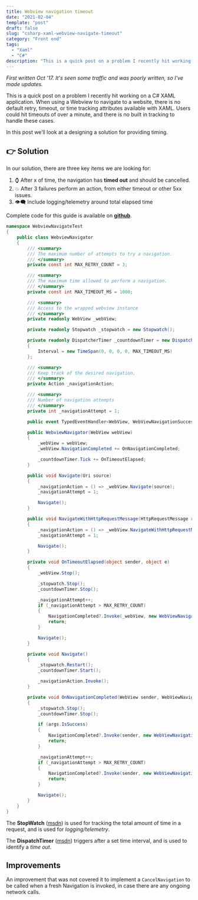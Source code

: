 ```yaml
---
title: Webview navigation timeout
date: "2021-02-04"
template: "post"
draft: false
slug: "csharp-xaml-webview-navigate-timeout"
category: "Front end"
tags:
  - "Xaml"
  - "C#"
description: "This is a quick post on a problem I recently hit working on a C# XAML application. When using a Webview to navigate to a website, there is no default retry, timeout, or time tracking attributes available with XAML. Users could hit timeouts of over a minute, and there is no built in tracking to handle these cases."
---
```


*First written Oct '17. It's seen some traffic and was poorly written, so I've made updates.*

This is a quick post on a problem I recently hit working on a C# XAML application. When using a Webview to navigate to a website, there is no default retry, timeout, or time tracking attributes available with XAML. Users could hit timeouts of over a minute, and there is no built in tracking to handle these cases.

In this post we’ll look at a designing a solution for providing timing.

## 👉 Solution

In our solution, there are three key items we are looking for:

1. ⌚ After x of time, the navigation has **timed out** and should be cancelled.
2. 💥 After 3 failures  perform an action, from either timeout or other 5xx issues.
3. 👁‍🗨 Include logging/telemetry around total elapsed time 

Complete code for this guide is available on **[github](https://github.com/Jtfinlay/webview-navigate-sample)**.

```csharp
namespace WebviewNavigateTest
{
    public class WebviewNavigator
    {
        /// <summary>
        /// The maximum number of attempts to try a navigation.
        /// </summary>
        private const int MAX_RETRY_COUNT = 3;

        /// <summary>
        /// The maximum time allowed to perform a navigation.
        /// </summary>
        private const int MAX_TIMEOUT_MS = 1000;

        /// <summary>
        /// Access to the wrapped webview instance
        /// </summary>
        private readonly WebView _webView;

        private readonly Stopwatch _stopwatch = new Stopwatch();

        private readonly DispatcherTimer _countdownTimer = new DispatcherTimer()
        {
            Interval = new TimeSpan(0, 0, 0, 0, MAX_TIMEOUT_MS)
        };

        /// <summary>
        /// Keep track of the desired navigation.
        /// </summary>
        private Action _navigationAction;

        /// <summary>
        /// Number of navigation attempts
        /// </summary>
        private int _navigationAttempt = 1;

        public event TypedEventHandler<WebView, WebViewNavigationSuccessArgs> NavigationCompleted;

        public WebviewNavigator(WebView webView)
        {
            _webView = webView;
            _webView.NavigationCompleted += OnNavigationCompleted;

            _countdownTimer.Tick += OnTimeoutElapsed;
        }

        public void Navigate(Uri source)
        {
            _navigationAction = () => _webView.Navigate(source);
            _navigationAttempt = 1;

            Navigate();
        }

        public void NavigateWithHttpRequestMessage(HttpRequestMessage requestMessage)
        {
            _navigationAction = () => _webView.NavigateWithHttpRequestMessage(requestMessage);
            _navigationAttempt = 1;

            Navigate();
        }

        private void OnTimeoutElapsed(object sender, object e)
        {
            _webView.Stop();

            _stopwatch.Stop();
            _countdownTimer.Stop();

            _navigationAttempt++;
            if (_navigationAttempt > MAX_RETRY_COUNT)
            {
                NavigationCompleted?.Invoke(_webView, new WebViewNavigationSuccessArgs(false, null, Windows.Web.WebErrorStatus.Timeout));
                return;
            }

            Navigate();
        }

        private void Navigate()
        {
            _stopwatch.Restart();
            _countdownTimer.Start();

            _navigationAction.Invoke();
        }

        private void OnNavigationCompleted(WebView sender, WebViewNavigationCompletedEventArgs args)
        {
            _stopwatch.Stop();
            _countdownTimer.Stop();

            if (args.IsSuccess)
            {
                NavigationCompleted?.Invoke(sender, new WebViewNavigationSuccessArgs(args));
                return;
            }

            _navigationAttempt++;
            if (_navigationAttempt > MAX_RETRY_COUNT)
            {
                NavigationCompleted?.Invoke(sender, new WebViewNavigationSuccessArgs(args));
                return;
            }

            Navigate();
        }
    }
}
```

The **StopWatch** ([msdn](https://docs.microsoft.com/en-us/dotnet/api/system.diagnostics.stopwatch?redirectedfrom=MSDN&view=net-5.0)) is used for tracking the total amount of time in a request, and is used for *logging/telemetry*.

The **DispatchTimer** ([msdn](https://docs.microsoft.com/en-us/uwp/api/windows.ui.xaml.dispatchertimer?view=winrt-19041)) triggers after a set time interval, and is used to identify a *time out*.

## Improvements

An improvement that was not covered it to implement a `CancelNavigation` to be called when a fresh Navigation is invoked, in case there are any ongoing network calls.